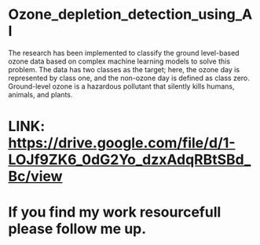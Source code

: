 # Ozone_depletion_detection_using_AI
The research has been implemented to classify the ground level-based ozone data based on complex machine learning models to solve this problem. The data has two classes as the target; here, the ozone day is represented by class one, and the non-ozone day is defined as class zero. Ground-level ozone is a hazardous pollutant that silently kills humans, animals, and plants.
# LINK: https://drive.google.com/file/d/1-LOJf9ZK6_0dG2Yo_dzxAdqRBtSBd_Bc/view
# If you find my work resourcefull please follow me up.

